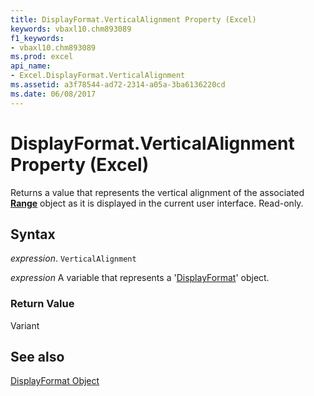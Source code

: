 ```yaml
---
title: DisplayFormat.VerticalAlignment Property (Excel)
keywords: vbaxl10.chm893089
f1_keywords:
- vbaxl10.chm893089
ms.prod: excel
api_name:
- Excel.DisplayFormat.VerticalAlignment
ms.assetid: a3f78544-ad72-2314-a05a-3ba6136220cd
ms.date: 06/08/2017
---
```



# DisplayFormat.VerticalAlignment Property (Excel)

Returns a value that represents the vertical alignment of the associated  **[Range](Excel.Range(objec).md)** object as it is displayed in the current user interface. Read-only.


## Syntax

 _expression_. `VerticalAlignment`

 _expression_ A variable that represents a '[DisplayFormat](Excel.DisplayFormat.md)' object.


### Return Value

Variant


## See also


[DisplayFormat Object](Excel.DisplayFormat.md)

